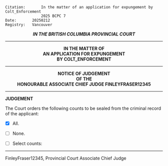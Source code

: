 	Citation:       In the matter of an application for expungement by Colt_Enforcement
                	2025 BCPC 7
	Date:		20250212
	Registry:	Vancouver

<p align="center"><b><i> IN THE BRITISH COLUMBIA PROVINCIAL COURT </b></i>

---

<p align="center"><b>
				IN THE MATTER OF
<br>			AN APPLICATION FOR EXPUNGEMENT 
<br>                            BY COLT_ENFORCEMENT
<br>				

---

<p align="center">		
				NOTICE OF JUDGEMENT
<br>				OF THE
<br>				HONOURABLE ASSOCIATE CHIEF JUDGE FINLEYFRASER12345

</b>
	
---

**JUDGEMENT**

The Court orders the following counts to be sealed from the criminal record of the applicant:
- [x] All.
- [ ] None.
- [ ] Select counts:

	
---

FinleyFraser12345,
Provincial Court Associate Chief Judge

